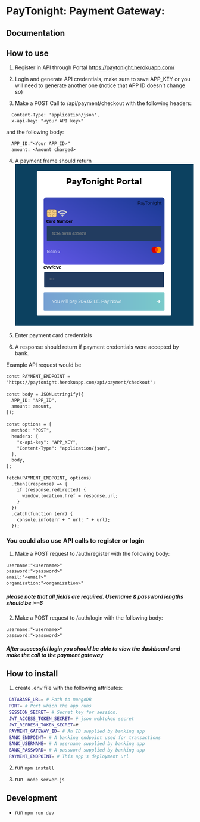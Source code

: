# PayTonight: Payment Gateway: 

## Documentation

## How to use

  1. Register in API through Portal https://paytonight.herokuapp.com/

  2. Login and generate API credentials, make sure to save APP_KEY or you will need to generate another one (notice that APP ID doesn't change so)

  3. Make a POST Call to /api/payment/checkout with the following headers:
  ```
    Content-Type: 'application/json',
    x-api-key: "<your API key>"
  ```
  and the following body:

  ```
    APP_ID:"<Your APP_ID>"
    amount: <Amount charged>
  ```
  4. A payment frame should return
  ![payment frame](public/assets/img/iframe.png)

  5. Enter payment card credentials

  6. A response should return if payment credentials were accepted by bank.

Example API request would be
```
const PAYMENT_ENDPOINT = "https://paytonight.herokuapp.com/api/payment/checkout";

const body = JSON.stringify({
  APP_ID: "APP_ID",
  amount: amount,
});

const options = {
  method: "POST",
  headers: {
    "x-api-key": "APP_KEY",
    "Content-Type": "application/json",
  },
  body,
};

fetch(PAYMENT_ENDPOINT, options)
  .then((response) => {
    if (response.redirected) {
      window.location.href = response.url;
    }
  })
  .catch(function (err) {
    console.info(err + " url: " + url);
  });
```

### You could also use API calls to register or login
1. Make a POST request to /auth/register
with the following body:
```
username:"<username>"
password:"<password>"
email:"<email>"
organization:"<organization>"
```
##### please note that all fields are required. Username & password lengths should be >=6

2. Make a POST request to /auth/login 
with the following body:

```
username:"<username>"
password:"<password>"
```
##### After successful login you should be able to view the dashboard and make the call to the payment gateway
## How to install
  1. create .env file with the following attributes:
 ```bash
  DATABASE_URL= # Path to mongoDB 
  PORT= # Port which the app runs
  SESSION_SECRET= # Secret key for session.
  JWT_ACCESS_TOKEN_SECRET= # json webtoken secret
  JWT_REFRESH_TOKEN_SECRET=# 
  PAYMENT_GATEWAY_ID= # An ID supplied by banking app
  BANK_ENDPOINT= # A banking endpoint used for transactions
  BANK_USERNAME= # A username supplied by banking app
  BANK_PASSWORD= # A password supplied by banking app
  PAYMENT_ENDPOINT= # This app's deployment url 
  ```
2. run  ```npm install ```

3. run ``` node server.js``` 
## Development
- run ```npm run dev```